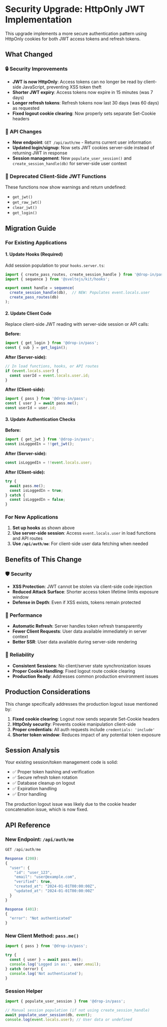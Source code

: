 # Security Upgrade: HttpOnly JWT Implementation

This upgrade implements a more secure authentication pattern using HttpOnly cookies for both JWT access tokens and refresh tokens.

## What Changed

### 🔒 **Security Improvements**
- **JWT is now HttpOnly**: Access tokens can no longer be read by client-side JavaScript, preventing XSS token theft
- **Shorter JWT expiry**: Access tokens now expire in 15 minutes (was 7 days) 
- **Longer refresh tokens**: Refresh tokens now last 30 days (was 60 days) as requested
- **Fixed logout cookie clearing**: Now properly sets separate Set-Cookie headers

### 📡 **API Changes**
- **New endpoint**: `GET /api/auth/me` - Returns current user information
- **Updated login/signup**: Now sets JWT cookies server-side instead of returning JWT in response
- **Session management**: New `populate_user_session()` and `create_session_handle(db)` for server-side user context

### 🚫 **Deprecated Client-Side JWT Functions**
These functions now show warnings and return undefined:
- `get_jwt()` 
- `get_raw_jwt()`
- `clear_jwt()`
- `get_login()`

## Migration Guide

### For Existing Applications

#### 1. Update Hooks (Required)
Add session population to your `hooks.server.ts`:

```typescript
import { create_pass_routes, create_session_handle } from '@drop-in/pass';
import { sequence } from '@sveltejs/kit/hooks';

export const handle = sequence(
  create_session_handle(db),  // NEW: Populates event.locals.user
  create_pass_routes(db)
);
```

#### 2. Update Client Code
Replace client-side JWT reading with server-side session or API calls:

**Before:**
```typescript
import { get_login } from '@drop-in/pass';
const { sub } = get_login();
```

**After (Server-side):**
```typescript
// In load functions, hooks, or API routes
if (event.locals.user) {
  const userId = event.locals.user.id;
}
```

**After (Client-side):**
```typescript
import { pass } from '@drop-in/pass';
const { user } = await pass.me();
const userId = user.id;
```

#### 3. Update Authentication Checks
**Before:**
```typescript
import { get_jwt } from '@drop-in/pass';
const isLoggedIn = !!get_jwt();
```

**After (Server-side):**
```typescript
const isLoggedIn = !!event.locals.user;
```

**After (Client-side):**
```typescript
try {
  await pass.me();
  const isLoggedIn = true;
} catch {
  const isLoggedIn = false;
}
```

### For New Applications

1. **Set up hooks** as shown above
2. **Use server-side session**: Access `event.locals.user` in load functions and API routes
3. **Use `/api/auth/me`**: For client-side user data fetching when needed

## Benefits of This Change

### 🛡️ **Security**
- **XSS Protection**: JWT cannot be stolen via client-side code injection
- **Reduced Attack Surface**: Shorter access token lifetime limits exposure window
- **Defense in Depth**: Even if XSS exists, tokens remain protected

### 🚀 **Performance** 
- **Automatic Refresh**: Server handles token refresh transparently
- **Fewer Client Requests**: User data available immediately in server context
- **Better SSR**: User data available during server-side rendering

### 🔄 **Reliability**
- **Consistent Sessions**: No client/server state synchronization issues
- **Proper Cookie Handling**: Fixed logout route cookie clearing
- **Production Ready**: Addresses common production environment issues

## Production Considerations

This change specifically addresses the production logout issue mentioned by:

1. **Fixed cookie clearing**: Logout now sends separate Set-Cookie headers
2. **HttpOnly security**: Prevents cookie manipulation client-side
3. **Proper credentials**: All auth requests include `credentials: 'include'`
4. **Shorter token window**: Reduces impact of any potential token exposure

## Session Analysis

Your existing session/token management code is solid:
- ✅ Proper token hashing and verification
- ✅ Secure refresh token rotation
- ✅ Database cleanup on logout
- ✅ Expiration handling
- ✅ Error handling

The production logout issue was likely due to the cookie header concatenation issue, which is now fixed.

## API Reference

### New Endpoint: `/api/auth/me`
```typescript
GET /api/auth/me

Response (200):
{
  "user": {
    "id": "user_123",
    "email": "user@example.com", 
    "verified": true,
    "created_at": "2024-01-01T00:00:00Z",
    "updated_at": "2024-01-01T00:00:00Z"
  }
}

Response (401):
{
  "error": "Not authenticated"
}
```

### New Client Method: `pass.me()`
```typescript
import { pass } from '@drop-in/pass';

try {
  const { user } = await pass.me();
  console.log('Logged in as:', user.email);
} catch (error) {
  console.log('Not authenticated');
}
```

### Session Helper
```typescript
import { populate_user_session } from '@drop-in/pass';

// Manual session population (if not using create_session_handle)
await populate_user_session(db, event);
console.log(event.locals.user); // User data or undefined
```